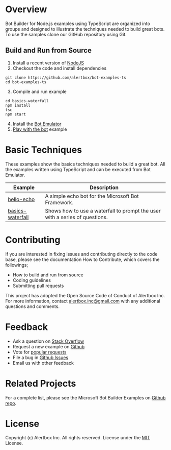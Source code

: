 # Overview

Bot Builder for Node.js examples using TypeScript are organized into groups and designed to illustrate the techniques needed to build great bots. To use the samples clone our GitHub repository using Git.

## Build and Run from Source

1. Install a recent version of [NodeJS]()
2. Checkout the code and install dependencies
```
git clone https://github.com/alertbox/bot-examples-ts
cd bot-examples-ts
```
3. Compile and run example
```
cd basics-waterfall
npm install
tsc
npm start
```
4. Install the [Bot Emulator]()
5. [Play with the bot]() example

# Basic Techniques

These examples show the basics techniques needed to build a great bot. All the examples written using TypeScript and can be executed from Bot Emulator.

|**Example**     | **Description**                                   
| ---------------| ---------------------------------------------
|[hello-echo](https://github.com/alertbox/bot-examples-ts/tree/master/hello-echo) | A simple echo bot for the Microsoft Bot Framework.
|[basics-waterfall](https://github.com/alertbox/bot-examples-ts/tree/master/basics-waterfall) | Shows how to use a waterfall to prompt the user with a series of questions.


# Contributing

If you are interested in fixing issues and contributing directly to the code base, please see the documentation How to Contribute, which covers the followings;

* How to build and run from source
* Coding guidelines
* Submitting pull requests

This project has adopted the Open Source Code of Conduct of Alertbox Inc. For more information, contact alertbox.inc@gmail.com with any additional questions and comments.

# Feedback

* Ask a question on [Stack Overflow](http://stackoverflow.com/questions/tagged/botframework)
* Request a new example on [Github](CONTRIBUTING.md)
* Vote for [popular requests](https://github.com/alertbox/bot-examples-ts/issues?q=is%3Aopen+is%3Aissue+label%3Aexample-request+sort%3Areactions-%2B1-desc)
* File a bug in [Github Issues](https://github.com/alertbox/bot-examples-ts/issues)
* Email us with other feedback

# Related Projects

For a complete list, please see the Microsoft Bot Builder Examples on [Github repo](https://github.com/Microsoft/BotBuilder/tree/master/Node/examples).

# License

Copyright (c) Alertbox Inc. All rights reserved. License under the [MIT](LICENSE) License.
